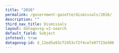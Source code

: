 ```yaml
---
title: "2016"
permalink: /government-gazette/dismissals/2016/
description: ""
third_nav_title: Dismissals
layout: datagovsg-v2-search
default_field: Subject
infotext: true
datagovsg-id: d_12ed5a93cf2453cf2f4ce7a97f23e506
---
```


